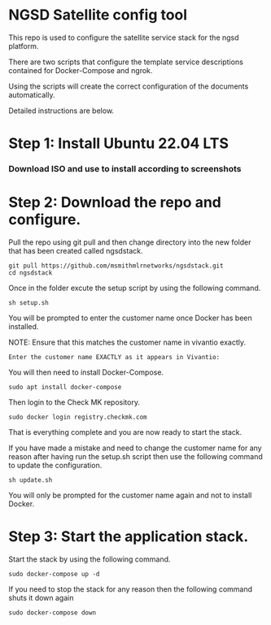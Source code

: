 # NGSD Satellite config tool
This repo is used to configure the satellite service stack for the ngsd platform.

There are two scripts that configure the template service descriptions contained for Docker-Compose and ngrok. 

Using the scripts will create the correct configuration of the documents automatically.

Detailed instructions are below.


# Step 1: Install Ubuntu 22.04 LTS


### Download ISO and use to install according to screenshots



# Step 2: Download the repo and configure.

 Pull the repo using git pull and then change directory into the new folder that has been created called ngsdstack.
 

    git pull https://github.com/msmithmlrnetworks/ngsdstack.git
    cd ngsdstack

Once in the folder excute the setup script by using the following command.

    sh setup.sh
 
 You will be prompted to enter the customer name once Docker has been installed.
 
 NOTE: Ensure that this matches the customer name in vivantio exactly.

    Enter the customer name EXACTLY as it appears in Vivantio:
You will then need to install Docker-Compose.

    sudo apt install docker-compose
Then login to the Check MK repository.

    sudo docker login registry.checkmk.com
That is everything complete and you are now ready to start the stack.

If you have made a mistake and need to change the customer name for any reason after having run the setup.sh script then use the following command to update the configuration.

    sh update.sh
You will only be prompted for the customer name again and not to install Docker.

# Step 3: Start the application stack.
Start the stack by using the following command.

    sudo docker-compose up -d
If you need to stop the stack for any reason then the following command shuts it down again

    sudo docker-compose down




